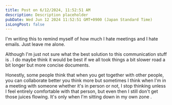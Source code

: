 ```yaml
---
title: Post on 6/12/2024, 11:52:51 AM
description: Description placeholder
pubDate: Wed Jun 12 2024 11:52:51 GMT+0900 (Japan Standard Time)
isLongPost: false
---
```

I'm writing this to remind myself of how much I hate meetings and I hate emails. Just leave me alone.

Although I'm just not sure what the best solution to this communication stuff is . I do maybe think it would be best if we all took things a bit slower road a bit longer but more concise documents.

Honestly, some people think that when you get together with other people, you can collaborate better you think more but sometimes I think when I'm in a meeting with someone whether it's in person or not, I stop thinking unless I feel entirely comfortable with that person, but even then I still don't get those juices flowing. It's only when I'm sitting down in my own zone .